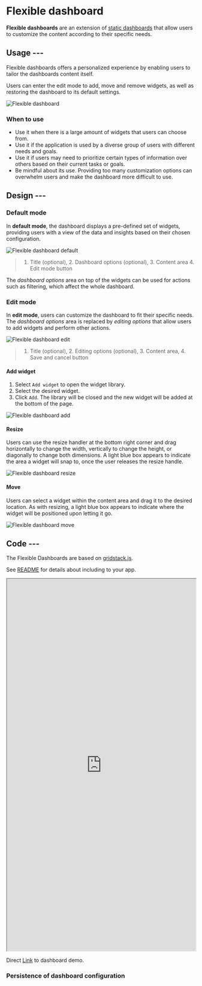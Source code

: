 # Flexible dashboard

**Flexible dashboards** are an extension of [static dashboards](./dashboard.md)
that allow users to customize the content according to their specific needs.

## Usage ---

Flexible dashboards offers a personalized experience by enabling users to tailor
the dashboards content itself.

Users can enter the edit mode to add, move and remove widgets, as well as
restoring the dashboard to its default settings.

![Flexible dashboard](images/flexible-dashboard.png)

### When to use

- Use it when there is a large amount of widgets that users can choose from.
- Use it if the application is used by a diverse group of users with different
  needs and goals.
- Use it if users may need to prioritize certain types of information over
  others based on their current tasks or goals.
- Be mindful about its use. Providing too many customization options can
  overwhelm users and make the dashboard more difficult to use.

## Design ---

### Default mode

In **default mode**, the dashboard displays a pre-defined set of widgets,
providing users with a view of the data and insights based on their chosen
configuration.

![Flexible dashboard default](images/flexible-dashboard-default.png)

> 1. Title (optional), 2. Dashboard options (optional), 3. Content area 4. Edit mode button

The *dashboard options* area on top of the widgets can be used for actions such
as filtering, which affect the whole dashboard.

### Edit mode

In **edit mode**, users can customize the dashboard to fit their specific needs.
The *dashboard options* area is replaced by *editing options* that allow users
to add widgets and perform other actions.

![Flexible dashboard edit](images/flexible-dashboard-edit.png)

> 1. Title (optional), 2. Editing options (optional), 3. Content area, 4. Save and cancel button

#### Add widget

1. Select `Add widget` to open the widget library.
1. Select the desired widget.
1. Click `Add`. The library will be closed and the new widget will be added at
   the bottom of the page.

![Flexible dashboard add](images/flexible-dashboard-add.png)

#### Resize

Users can use the resize handler at the bottom right corner and drag
horizontally to change the width, vertically to change the height, or diagonally
to change both dimensions. A light blue box appears to indicate the area a
widget will snap to, once the user releases the resize handle.

![Flexible dashboard resize](images/flexible-dashboard-resize.png)

#### Move

Users can select a widget within the content area and drag it to the desired
location. As with resizing, a light blue box appears to indicate where the
widget will be positioned upon letting it go.

![Flexible dashboard move](images/flexible-dashboard-move.png)

## Code ---

The Flexible Dashboards are based on [gridstack.js](http://gridstackjs.com).

See [README](https://github.com/siemens/element/blob/main/projects/dashboards-ng/README.md) for details
about including to your app.

<iframe class="component-preview" src="https://element.siemens.io/dashboards-demo/#/dashboard" height="991px" width="100%" allowfullscreen="true"></iframe>

Direct [Link](https://element.siemens.io/dashboards-demo/#/dashboard) to dashboard demo.

<si-docs-api component="SiFlexibleDashboardComponent" package="@spike-rabbit/dashboards-ng" hideImplicitlyPublic="true"></si-docs-api>

<si-docs-api component="SiGridComponent" package="@spike-rabbit/dashboards-ng"></si-docs-api>

### Persistence of dashboard configuration

<si-docs-type name="SiWidgetStorage" package="@spike-rabbit/dashboards-ng"></si-docs-type>

<si-docs-api component="SiWidgetCatalogComponent" package="@spike-rabbit/dashboards-ng"></si-docs-api>

<si-docs-api component="SiWidgetInstanceEditorDialogComponent" package="@spike-rabbit/dashboards-ng"></si-docs-api>

<si-docs-types></si-docs-types>
